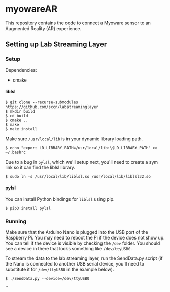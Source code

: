 # myowareAR

This repository contains the code to connect a Myoware sensor to an Augmented Reality (AR) experience.

## Setting up Lab Streaming Layer

### Setup

Dependencies:
- cmake

#### liblsl

```
$ git clone --recurse-submodules https://github.com/sccn/labstreaminglayer
$ mkdir build
$ cd build
$ cmake ..
$ make
$ make install
```

Make sure ``/usr/local/lib`` is in your dynamic library loading path.

```
$ echo "export LD_LIBRARY_PATH=/usr/local/lib:\$LD_LIBRARY_PATH" >> ~/.bashrc
```

Due to a bug in ``pylsl``, which we'll setup next, you'll need to create a sym link so it can find the liblsl library.

```
$ sudo ln -s /usr/local/lib/liblsl.so /usr/local/lib/liblsl32.so
```

#### pylsl

You can install Python bindings for ``liblsl`` using pip.

```
$ pip3 install pylsl
```

### Running

Make sure that the Arduino Nano is plugged into the USB port of the Raspberry Pi.  You may need to reboot the Pi if the device does not show up.  You can tell if the device is visible by checking the ``/dev`` folder.  You should see a device in there that looks something like ``/dev/ttyUSB0``.

To stream the data to the lab streaming layer, run the SendData.py script (if the Nano is connected to another USB serial device, you'll need to substitute it for ``/dev/ttyUSB0`` in the example below).

```
$ ./SendData.py --device=/dev/ttyUSB0
```
``
